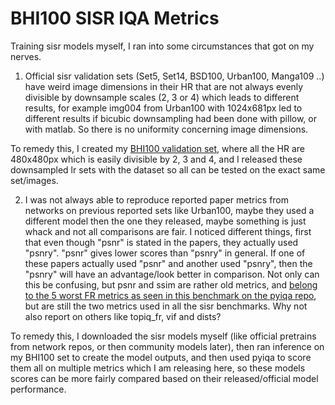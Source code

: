# BHI100 SISR IQA Metrics

Training sisr models myself, I ran into some circumstances that got on my nerves.

1. Official sisr validation sets (Set5, Set14, BSD100, Urban100, Manga109 ..) have weird image dimensions in their HR that are not always evenly divisible by downsample scales (2, 3 or 4) which leads to different results, for example img004 from Urban100 with 1024x681px led to different results if bicubic downsampling had been done with pillow, or with matlab. So there is no uniformity concerning image dimensions.

To remedy this, I created my [BHI100 validation set](https://huggingface.co/datasets/Phips/BHI100), where all the HR are 480x480px which is easily divisible by 2, 3 and 4, and I released these downsampled lr sets with the dataset so all can be tested on the exact same set/images.

2. I was not always able to reproduce reported paper metrics from networks on previous reported sets like Urban100, maybe they used a different model then the one they released, maybe something is just whack and not all comparisons are fair. I noticed different things, first that even though "psnr" is stated in the papers, they actually used "psnry". "psnr" gives lower scores than "psnry" in general. If one of these papers actually used "psnr" and another used "psnry", then the "psnry" will have an advantage/look better in comparison. Not only can this be confusing, but psnr and ssim are rather old metrics, and [belong to the 5 worst FR metrics as seen in this benchmark on the pyiqa repo](https://github.com/chaofengc/IQA-PyTorch/blob/main/tests/FR_benchmark_results.csv), but are still the two metrics used in all the sisr benchmarks. Why not also report on others like topiq_fr, vif and dists?

To remedy this, I downloaded the sisr models myself (like official pretrains from network repos, or then community models later), then ran inference on my BHI100 set to create the model outputs, and then used pyiqa to score them all on multiple metrics which I am releasing here, so these models scores can be more fairly compared based on their released/official model performance.
